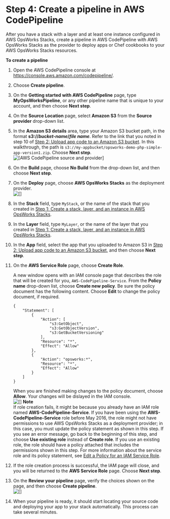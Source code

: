 # Step 4: Create a pipeline in AWS CodePipeline<a name="other-services-cp-chef11-pipeline"></a>

After you have a stack with a layer and at least one instance configured in AWS OpsWorks Stacks, create a pipeline in AWS CodePipeline with AWS OpsWorks Stacks as the provider to deploy apps or Chef cookbooks to your AWS OpsWorks Stacks resources\.

**To create a pipeline**

1. Open the AWS CodePipeline console at [https://console\.aws\.amazon\.com/codepipeline/](https://console.aws.amazon.com/codepipeline/)\.

1. Choose **Create pipeline**\.

1. On the **Getting started with AWS CodePipeline** page, type **MyOpsWorksPipeline**, or any other pipeline name that is unique to your account, and then choose **Next step**\.

1. On the **Source Location** page, select **Amazon S3** from the **Source provider** drop\-down list\.

1. In the **Amazon S3 details** area, type your Amazon S3 bucket path, in the format **s3://*bucket\-name*/*file name***\. Refer to the link that you noted in step 10 of [Step 2: Upload app code to an Amazon S3 bucket](other-services-cp-chef11-s3.md)\. In this walkthrough, the path is `s3://my-appbucket/opsworks-demo-php-simple-app-version1.zip`\. Choose **Next step**\.  
![\[AWS CodePipeline source and provider\]](http://docs.aws.amazon.com/opsworks/latest/userguide/images/cp_integ_source.png)

1. On the **Build** page, choose **No Build** from the drop\-down list, and then choose **Next step**\.

1. On the **Deploy** page, choose **AWS OpsWorks Stacks** as the deployment provider\.  
![\[\]](http://docs.aws.amazon.com/opsworks/latest/userguide/images/cp_integ_cpprovider.png)

1. In the **Stack** field, type `MyStack`, or the name of the stack that you created in [Step 1: Create a stack, layer, and an instance in AWS OpsWorks Stacks](other-services-cp-chef11-stack.md)\.

1. In the **Layer** field, type `MyLayer`, or the name of the layer that you created in [Step 1: Create a stack, layer, and an instance in AWS OpsWorks Stacks](other-services-cp-chef11-stack.md)\.

1. In the **App** field, select the app that you uploaded to Amazon S3 in [Step 2: Upload app code to an Amazon S3 bucket](other-services-cp-chef11-s3.md), and then choose **Next step**\.

1. On the **AWS Service Role** page, choose **Create Role**\.

   A new window opens with an IAM console page that describes the role that will be created for you, `AWS-CodePipeline-Service`\. From the **Policy name** drop\-down list, choose **Create new policy**\. Be sure the policy document has the following content\. Choose **Edit** to change the policy document, if required\.

   ```
   {
       "Statement": [
           {
               "Action": [
                   "s3:GetObject",
                   "s3:GetObjectVersion",
                   "s3:GetBucketVersioning"
               ],
               "Resource": "*",
               "Effect": "Allow"
           },
           {
               "Action": "opsworks:*",
               "Resource": "*",
               "Effect": "Allow"
           }
       ]
   }
   ```

   When you are finished making changes to the policy document, choose **Allow**\. Your changes will be dislayed in the IAM console\.  
![\[\]](http://docs.aws.amazon.com/opsworks/latest/userguide/images/cp_integ_iamrole.png)
**Note**  
If role creation fails, it might be because you already have an IAM role named **AWS\-CodePipeline\-Service**\. If you have been using the **AWS\-CodePipeline\-Service** role before May 2016, the role might not have permissions to use AWS OpsWorks Stacks as a deployment provider; in this case, you must update the policy statement as shown in this step\. If you see an error message, go back to the beginning of this step, and choose **Use existing role** instead of **Create role**\. If you use an existing role, the role should have a policy attached that includes the permissions shown in this step\. For more information about the service role and its policy statement, see [Edit a Policy for an IAM Service Role](http://docs.aws.amazon.com/codepipeline/latest/userguide/access-permissions.html#how-to-custom-role)\.

1. If the role creation process is successful, the IAM page will close, and you will be returned to the **AWS Service Role** page\. Choose **Next step**\.

1. On the **Review your pipeline** page, verify the choices shown on the page, and then choose **Create pipeline**\.  
![\[\]](http://docs.aws.amazon.com/opsworks/latest/userguide/images/cp_integ_cpreview.png)

1. When your pipeline is ready, it should start locating your source code and deploying your app to your stack automatically\. This process can take several minutes\.